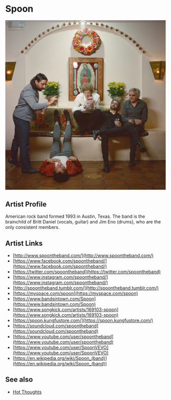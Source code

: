 # Spoon

![](../../assets/artists/Spoon.png)

## Artist Profile

American rock band formed 1993 in Austin, Texas. The band is the brainchild of Britt Daniel (vocals, guitar) and Jim Eno (drums), who are the only consistent members.

## Artist Links

- [http://www.spoontheband.com/](http://www.spoontheband.com/)
- [https://www.facebook.com/spoontheband/](https://www.facebook.com/spoontheband/)
- [https://twitter.com/spoontheband](https://twitter.com/spoontheband)
- [https://www.instagram.com/spoontheband/](https://www.instagram.com/spoontheband/)
- [http://spoontheband.tumblr.com/](http://spoontheband.tumblr.com/)
- [https://myspace.com/spoon](https://myspace.com/spoon)
- [https://www.bandsintown.com/Spoon](https://www.bandsintown.com/Spoon)
- [https://www.songkick.com/artists/169103-spoon](https://www.songkick.com/artists/169103-spoon)
- [https://spoon.kungfustore.com/](https://spoon.kungfustore.com/)
- [https://soundcloud.com/spoontheband](https://soundcloud.com/spoontheband)
- [https://www.youtube.com/user/spoontheband](https://www.youtube.com/user/spoontheband)
- [https://www.youtube.com/user/SpoonVEVO](https://www.youtube.com/user/SpoonVEVO)
- [https://en.wikipedia.org/wiki/Spoon_(band)](https://en.wikipedia.org/wiki/Spoon_(band))


## See also

- [Hot Thoughts](Hot_Thoughts.md)
